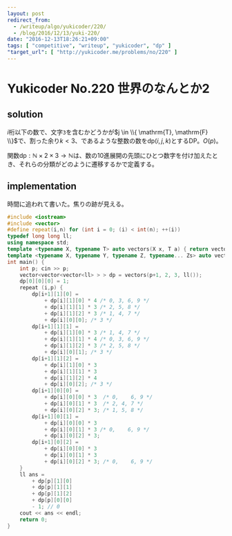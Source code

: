 ```yaml
---
layout: post
redirect_from:
  - /writeup/algo/yukicoder/220/
  - /blog/2016/12/13/yuki-220/
date: "2016-12-13T18:26:21+09:00"
tags: [ "competitive", "writeup", "yukicoder", "dp" ]
"target_url": [ "http://yukicoder.me/problems/no/220" ]
---
```


# Yukicoder No.220 世界のなんとか2

## solution

$i$桁以下の数で、文字`3`を含むかどうかが$j \in \\{ \mathrm{T}, \mathrm{F} \\}$で、割った余り$k \lt 3$、であるような整数の数を$\mathrm{dp}(i,j,k)$とするDP。$O(p)$。

関数$\mathrm{dp} : \mathbb{N} \times 2 \times 3 \to \mathbb{N}$は、数の$10$進展開の先頭にひとつ数字を付け加えたとき、それらの分類がどのように遷移するかで定義する。

## implementation

時間に追われて書いた。焦りの跡が見える。

``` c++
#include <iostream>
#include <vector>
#define repeat(i,n) for (int i = 0; (i) < int(n); ++(i))
typedef long long ll;
using namespace std;
template <typename X, typename T> auto vectors(X x, T a) { return vector<T>(x, a); }
template <typename X, typename Y, typename Z, typename... Zs> auto vectors(X x, Y y, Z z, Zs... zs) { auto cont = vectors(y, z, zs...); return vector<decltype(cont)>(x, cont); }
int main() {
    int p; cin >> p;
    vector<vector<vector<ll> > > dp = vectors(p+1, 2, 3, ll());
    dp[0][0][0] = 1;
    repeat (i,p) {
        dp[i+1][1][0] =
            + dp[i][1][0] * 4 /* 0, 3, 6, 9 */
            + dp[i][1][1] * 3 /* 2, 5, 8 */
            + dp[i][1][2] * 3 /* 1, 4, 7 */
            + dp[i][0][0]; /* 3 */
        dp[i+1][1][1] =
            + dp[i][1][0] * 3 /* 1, 4, 7 */
            + dp[i][1][1] * 4 /* 0, 3, 6, 9 */
            + dp[i][1][2] * 3 /* 2, 5, 8 */
            + dp[i][0][1]; /* 3 */
        dp[i+1][1][2] =
            + dp[i][1][0] * 3
            + dp[i][1][1] * 3
            + dp[i][1][2] * 4
            + dp[i][0][2]; /* 3 */
        dp[i+1][0][0] =
            + dp[i][0][0] * 3  /* 0,    6, 9 */
            + dp[i][0][1] * 3  /* 2, 4, 7 */
            + dp[i][0][2] * 3; /* 1, 5, 8 */
        dp[i+1][0][1] =
            + dp[i][0][0] * 3
            + dp[i][0][1] * 3 /* 0,    6, 9 */
            + dp[i][0][2] * 3;
        dp[i+1][0][2] =
            + dp[i][0][0] * 3
            + dp[i][0][1] * 3
            + dp[i][0][2] * 3; /* 0,    6, 9 */
    }
    ll ans =
        + dp[p][1][0]
        + dp[p][1][1]
        + dp[p][1][2]
        + dp[p][0][0]
        - 1; // 0
    cout << ans << endl;
    return 0;
}
```
